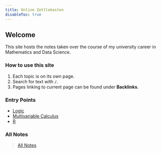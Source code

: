 ```yaml
---
title: Online Zettlekasten
disableToc: true
---
```


## Welcome
This site hosts the notes taken over the course of my university career in Mathematics and Data Science.

### How to use this site
1. Each topic is on its own page.
2. Search for text with `/`.
3. Pages linking to current page can be found under __Backlinks__.

### Entry Points
- [Logic](logic.md)
- [Multivariable Calculus](partial-derivatives.md)
- [R](R-programming-language.md)

### All Notes
> [All Notes](/)